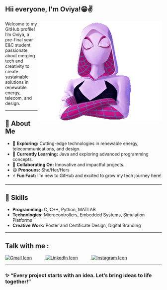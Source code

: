 ## Hii everyone, I'm Oviya!😁✌️

<img align="right" alt="Oviya's greeting GIF" src="207e3cf64a2088cae44871ddaa7034-unscreen.gif" width="400" height="320" />

Welcome to my GitHub profile! 
I’m Oviya, a pre-final year E&C student passionate about merging tech and creativity to create sustainable solutions in renewable energy, telecom, and design.

---

## 👀 About Me

- 🔭 **Exploring:** Cutting-edge technologies in renewable energy, telecommunications, and design.
- 🌱 **Currently Learning:** Java and exploring advanced programming concepts.
- 🤝 **Collaborating On:** Innovative and impactful projects.
- 😄 **Pronouns:** She/Her/Hers
- ⚡ **Fun Fact:** I’m new to GitHub and excited to grow my tech journey here!

---

## 🔧 Skills

- **Programming:** C, C++, Python, MATLAB
- **Technologies:** Microcontrollers, Embedded Systems, Simulation Platforms
- **Creative Work:** Poster and Certificate Design, Digital Branding

---

## Talk with me :

<p>
  <a href="oviyas1605@gmail.com">
    <img src="https://cdn.jsdelivr.net/npm/simple-icons@v3/icons/gmail.svg" width="20" height="20" alt="Gmail Icon" style="margin-right: 40px;">
  </a>
  <a href="https://www.linkedin.com/in/oviya-s-21647325b/">
    <img src="https://cdn.jsdelivr.net/npm/simple-icons@v3/icons/linkedin.svg" width="20" height="20" alt="LinkedIn Icon" style="margin-right: 40px;">
  </a>
  <a href="https://www.instagram.com/viya_0507/">
    <img src="https://cdn.jsdelivr.net/npm/simple-icons@v3/icons/instagram.svg" width="20" height="20" alt="Instagram Icon" style="margin-right: 40px;">
  </a>
</p>

---

### ✨ “Every project starts with an idea. Let’s bring ideas to life together!”
